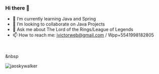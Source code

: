 ### Hi there 👋

- 🌱 I’m currently learning Java and Spring
- 👯 I’m looking to collaborate on Java Projects
- 💬 Ask me about The Lord of the Rings/League of Legends
- 📫 How to reach me: jvictorweb@gmail.com / Wpp+5541998182805
 <!-- - ⚡ Fun fact: --> 
<br>

&nbsp <p><img align="center" src="https://github-readme-stats.vercel.app/api/top-langs?username=jaoskywalker&show_icons=true&locale=en&layout=compact" alt="jaoskywalker" /></p>
